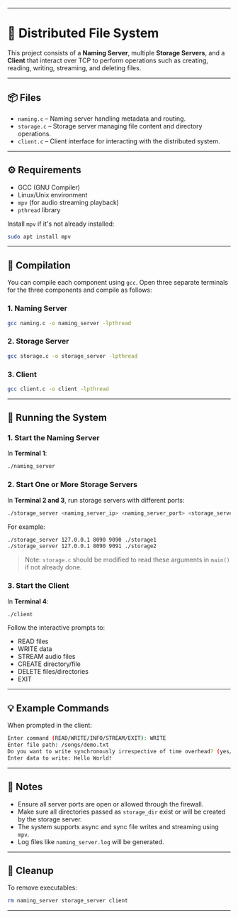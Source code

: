 
---

# 📁 Distributed File System

This project consists of a **Naming Server**, multiple **Storage Servers**, and a **Client** that interact over TCP to perform operations such as creating, reading, writing, streaming, and deleting files.

---

## 📦 Files

- `naming.c` – Naming server handling metadata and routing.
- `storage.c` – Storage server managing file content and directory operations.
- `client.c` – Client interface for interacting with the distributed system.

---

## ⚙️ Requirements

- GCC (GNU Compiler)
- Linux/Unix environment
- `mpv` (for audio streaming playback)
- `pthread` library

Install `mpv` if it's not already installed:
```bash
sudo apt install mpv
```

---

## 🔨 Compilation

You can compile each component using `gcc`. Open three separate terminals for the three components and compile as follows:

### 1. Naming Server
```bash
gcc naming.c -o naming_server -lpthread
```

### 2. Storage Server
```bash
gcc storage.c -o storage_server -lpthread
```

### 3. Client
```bash
gcc client.c -o client -lpthread
```

---

## 🚀 Running the System

### 1. Start the Naming Server
In **Terminal 1**:
```bash
./naming_server
```

### 2. Start One or More Storage Servers
In **Terminal 2 and 3**, run storage servers with different ports:
```bash
./storage_server <naming_server_ip> <naming_server_port> <storage_server_port> <storage_dir>
```

For example:
```bash
./storage_server 127.0.0.1 8090 9090 ./storage1
./storage_server 127.0.0.1 8090 9091 ./storage2
```

> Note: `storage.c` should be modified to read these arguments in `main()` if not already done.

### 3. Start the Client
In **Terminal 4**:
```bash
./client
```

Follow the interactive prompts to:
- READ files
- WRITE data
- STREAM audio files
- CREATE directory/file
- DELETE files/directories
- EXIT

---

## 💡 Example Commands

When prompted in the client:

```bash
Enter command (READ/WRITE/INFO/STREAM/EXIT): WRITE
Enter file path: /songs/demo.txt
Do you want to write synchronously irrespective of time overhead? (yes/no): no
Enter data to write: Hello World!
```

---

## 📌 Notes

- Ensure all server ports are open or allowed through the firewall.
- Make sure all directories passed as `storage_dir` exist or will be created by the storage server.
- The system supports async and sync file writes and streaming using `mpv`.
- Log files like `naming_server.log` will be generated.

---

## 🧼 Cleanup

To remove executables:
```bash
rm naming_server storage_server client
```

---
